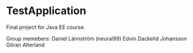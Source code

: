 TestApplication
===============
Final project for Java EE course.

Group memebers:
Daniel Lännström (neural99)
Edvin Dackelid Johansson
Göran Alterland
